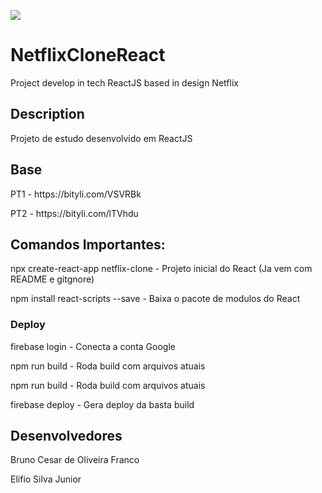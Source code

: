 <p align="left">
    <img src="http://img.shields.io/static/v1?label=STATUS&message=EM%20DESENVOLVIMENTO&color=GREEN&style=for-the-badge"/>
</p>

# NetflixCloneReact
Project develop in tech ReactJS based in design Netflix

## Description
Projeto de estudo desenvolvido em ReactJS

## Base
<p>PT1 - https://bityli.com/VSVRBk</p> 
<p>PT2 - https://bityli.com/lTVhdu</p>

## Comandos Importantes:
<p>npx create-react-app netflix-clone - Projeto inicial do React (Ja vem com README e gitgnore)</p>
<p>npm install react-scripts --save - Baixa o pacote de modulos do React</p>

### Deploy
<p>firebase login - Conecta a conta Google</p> 
<p>npm run build  - Roda build com arquivos atuais</p> 
<p>npm run build  - Roda build com arquivos atuais</p> 
<p>firebase deploy - Gera deploy da basta build</p> 

## Desenvolvedores
<p>Bruno Cesar de Oliveira Franco</p>
<p>Elifio Silva Junior</p>
